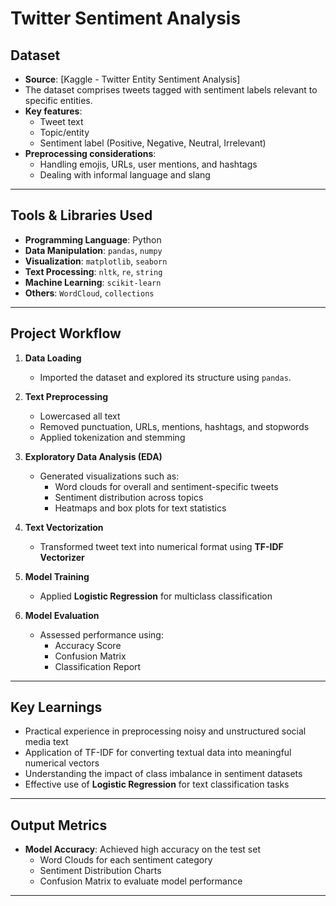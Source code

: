 # Twitter Sentiment Analysis

## Dataset

- **Source**: [Kaggle - Twitter Entity Sentiment Analysis]
- The dataset comprises tweets tagged with sentiment labels relevant to specific entities.
- **Key features**:
  - Tweet text
  - Topic/entity
  - Sentiment label (Positive, Negative, Neutral, Irrelevant)
- **Preprocessing considerations**:
  - Handling emojis, URLs, user mentions, and hashtags
  - Dealing with informal language and slang

---

## Tools & Libraries Used

- **Programming Language**: Python  
- **Data Manipulation**: `pandas`, `numpy`  
- **Visualization**: `matplotlib`, `seaborn`  
- **Text Processing**: `nltk`, `re`, `string`  
- **Machine Learning**: `scikit-learn`  
- **Others**: `WordCloud`, `collections`

---

## Project Workflow

1. **Data Loading**  
   - Imported the dataset and explored its structure using `pandas`.

2. **Text Preprocessing**  
   - Lowercased all text  
   - Removed punctuation, URLs, mentions, hashtags, and stopwords  
   - Applied tokenization and stemming

3. **Exploratory Data Analysis (EDA)**  
   - Generated visualizations such as:
     - Word clouds for overall and sentiment-specific tweets  
     - Sentiment distribution across topics  
     - Heatmaps and box plots for text statistics  

4. **Text Vectorization**  
   - Transformed tweet text into numerical format using **TF-IDF Vectorizer**

5. **Model Training**  
   - Applied **Logistic Regression** for multiclass classification

6. **Model Evaluation**  
   - Assessed performance using:
     - Accuracy Score  
     - Confusion Matrix  
     - Classification Report

---

## Key Learnings

- Practical experience in preprocessing noisy and unstructured social media text  
- Application of TF-IDF for converting textual data into meaningful numerical vectors  
- Understanding the impact of class imbalance in sentiment datasets  
- Effective use of **Logistic Regression** for text classification tasks

---

## Output Metrics

- **Model Accuracy**: Achieved high accuracy on the test set  
  - Word Clouds for each sentiment category  
  - Sentiment Distribution Charts  
  - Confusion Matrix to evaluate model performance

---

